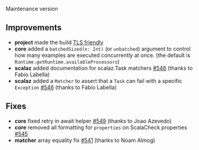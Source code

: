 Maintenance version

## Improvements

 * **project** made the build [TLS friendly](https://github.com/typelevel/scala/issues/135)
 * **core** added a `batchedSized(n: Int)` (or `unbatched`) argument to control how many examples are executed concurrently at once. 
 (the default is `Runtime.getRuntime.availableProcessors`)
 * **scalaz** added documentation for scalaz.Task matchers [#548](https://github.com/etorreborre/specs2/issues/548) (thanks to Fabio Labella)
 * **scalaz** added a `Matcher` to assert that a `Task` can fail with a specific `Exception` [#546](https://github.com/etorreborre/specs2/issues/546) (thanks to Fabio Labella)
 
## Fixes

 * **core** fixed retry in await helper [#549](https://github.com/etorreborre/specs2/issues/549) (thanks to Joao Azevedo)
 * **core** removed all formatting for `properties` on ScalaCheck properties [#545](https://github.com/etorreborre/specs2/issues/545) 
 * **matcher** array equality fix [#541](https://github.com/etorreborre/specs2/issues/541) (thanks to Noam Almog)
